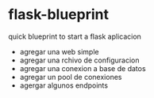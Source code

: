# flask-blueprint
quick blueprint to start a flask aplicacion

- agregar una web simple
- agregar una rchivo de configuracion
- agregar una conexion a base de datos
- agregar un pool de conexiones
- agergar algunos endpoints
